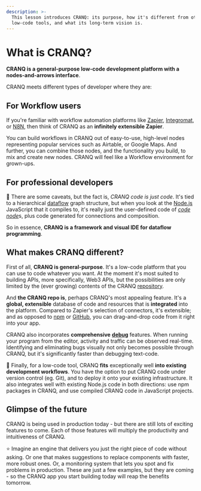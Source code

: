 ```yaml
---
description: >-
  This lesson introduces CRANQ: its purpose, how it's different from other
  low-code tools, and what its long-term vision is.
---
```


# What is CRANQ?

**CRANQ is a general-purpose low-code development platform with a nodes-and-arrows interface**.

CRANQ meets different types of developer where they are:

## For Workflow users

If you're familiar with workflow automation platforms like [Zapier](https://zapier.com/), [Integromat](https://www.integromat.com/en), or [N8N](https://n8n.io/), then think of CRANQ as an **infinitely extensible Zapier**.

You can build workflows in CRANQ out of easy-to-use, high-level nodes representing popular services such as Airtable, or Google Maps.  And further, you can combine those nodes, and the functionality you build, to mix and create new nodes.  CRANQ will feel like a Workflow environment for grown-ups.

## For professional developers

:wrench: There are some caveats, but the fact is, _CRANQ code is just code_. It's tied to a hierarchical [dataflow](https://en.wikipedia.org/wiki/Dataflow\_programming) graph structure, but when you look at the [Node.js](https://nodejs.org) JavaScript that it compiles to, it's really just the user-defined code of [_code_ _node_](../course/advanced/code-node.md)s, plus code generated for connections and composition.

So in essence, **CRANQ is a framework and visual IDE for dataflow programming**.

## What makes CRANQ different?

First of all, **CRANQ is general-purpose**. It's a low-code platform that you can use to code whatever you want. At the moment it's most suited to building APIs, more specifically, Web3 APIs, but the possibilities are only limited by the (ever growing) contents of the CRANQ [repository](broken-reference).

And **the CRANQ repo is**, perhaps CRANQ's most appealing feature. It's a **global, extensible** database of code and resources that is **integrated** into the platform. Compared to Zapier's selection of connectors, it's extensible; and as opposed to [npm](https://npmjs.com) or [GitHub](https://github.com), you can drag-and-drop code from it right into your app.

CRANQ also incorporates **comprehensive** [**debug**](broken-reference) features. When running your program from the editor, activity and traffic can be observed real-time. Identifying and eliminating bugs visually not only becomes possible through CRANQ, but it's significantly faster than debugging text-code.

:wrench: Finally, for a low-code tool, CRANQ **fits** exceptionally well **into existing development workflows**. You have the option to put CRANQ code under version control (eg. Git), and to deploy it onto your existing infrastructure. It also integrates well with existing Node.js code in both directions: use npm packages in CRANQ, and use compiled CRANQ code in JavaScript projects.

## Glimpse of the future

CRANQ is being used in production today - but there are still lots of exciting features to come. Each of those features will multiply the productivity and intuitiveness of CRANQ.

:star: Imagine an engine that delivers you just the right piece of code without asking. Or one that makes suggestions to replace components with faster, more robust ones. Or, a monitoring system that lets you spot and fix problems in production. These are just a few examples, but they are coming - so the CRANQ app you start building today will reap the benefits tomorrow.
